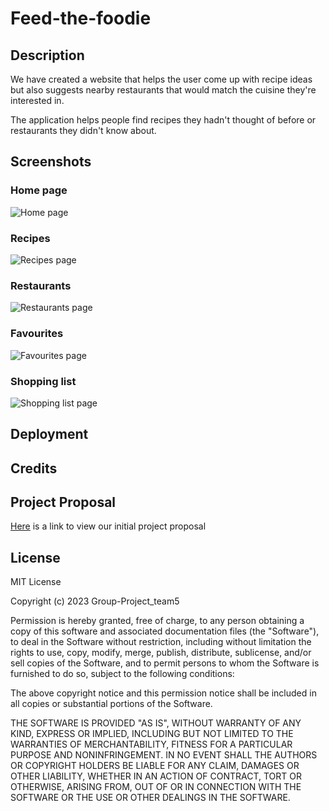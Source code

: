 # Feed-the-foodie

## Description

We have created a website that helps the user come up with recipe ideas but also suggests nearby restaurants that would match the cuisine they're interested in. 

The application helps people find recipes they hadn't thought of before or restaurants they didn't know about. 

## Screenshots

### Home page

![Home page](./assets/images/screenshots/home-page.png)

### Recipes

![Recipes page](./assets/images/screenshots/recipes.png)

### Restaurants

![Restaurants page](./assets/images/screenshots/restaurants.png)

### Favourites

![Favourites page](./assets/images/screenshots/favourites.png)

### Shopping list

![Shopping list page](./assets/images/screenshots/shopping-list.png)

## Deployment

## Credits

## Project Proposal

[Here](https://docs.google.com/document/d/1AQT4OEH4UhSiaxFsiAVgNsJgzWs-vwxX/edit?usp=share_link&ouid=102341349698427392931&rtpof=true&sd=true) is a link to view our initial project proposal 

## License

MIT License

Copyright (c) 2023 Group-Project_team5

Permission is hereby granted, free of charge, to any person obtaining a copy of this software and associated documentation files (the "Software"), to deal in the Software without restriction, including without limitation the rights to use, copy, modify, merge, publish, distribute, sublicense, and/or sell copies of the Software, and to permit persons to whom the Software is furnished to do so, subject to the following conditions:

The above copyright notice and this permission notice shall be included in all copies or substantial portions of the Software.

THE SOFTWARE IS PROVIDED "AS IS", WITHOUT WARRANTY OF ANY KIND, EXPRESS OR IMPLIED, INCLUDING BUT NOT LIMITED TO THE WARRANTIES OF MERCHANTABILITY, FITNESS FOR A PARTICULAR PURPOSE AND NONINFRINGEMENT. IN NO EVENT SHALL THE AUTHORS OR COPYRIGHT HOLDERS BE LIABLE FOR ANY CLAIM, DAMAGES OR OTHER LIABILITY, WHETHER IN AN ACTION OF CONTRACT, TORT OR OTHERWISE, ARISING FROM, OUT OF OR IN CONNECTION WITH THE SOFTWARE OR THE USE OR OTHER DEALINGS IN THE SOFTWARE.
